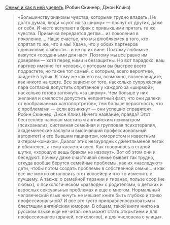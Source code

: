 [Семья и как в ней уцелеть](http://flibusta.is/b/183232) (Робин Скиннер, Джон Клииз) 

>«Большинству знакомы чувства, которыми трудно владеть. Не долго думая, люди «суют их за ширму» — прячут от других, даже от себя. И часто вступают в брак с привыкшими прятать те же чувства. Привычка передается детям… из поколения в поколение….
>Наше счастье, что мы влюбляемся в того, кто спрятал то же, что и мы! Удача, что у обоих партнеров одинаковые слабости… и не по их вине. Поэтому любимые кажутся «созданными для нас». Поэтому мы все равно им доверяем — хотя перед ними и беззащитны.
>Но вот парадокс: ваш партнер именно тот человек, с которым вы быстрее всего подрастете, но также тот самый, с которым, всего вероятнее, зайдете в тупик. К тому же как его вы, возможно, возненавидите, как никого на свете.
>Все зависит от того, насколько супружеская пара согласна допустить спрятанное у каждого за «ширмой», насколько готова заглянуть «за ширму». Чем больше у них желания и смелости допустить неприятный факт, что они далеки от воображаемых «автопортретов», тем больше вероятность, что с проблемами — если возникнут — они успешно справятся».
>Робин Скиннер, Джон Клииз
>Ничего название, правда? Этот бестселлер написан маститым английским психиатром (психоанализ, системная семейная и групповая психотерапия, академические заслуги и высочайший профессиональный авторитет) и его бывшим пациентом, юмористом и известным актером-комиком.
>Диалог этих незаурядных джентльменов легок и обаятелен, а тема касается всех. Как говорилось в старой шутке, «хорошую вещь браком не назовут». Вот об этом они и беседуют: почему даже счастливой семье бывает так трудно, откуда вообще берутся семейные проблемы, как их «наследуют» дети, чтобы потом создать проблемы в собственной семье… и как все же можно остановить этот конвейер и что-то изменить к лучшему. А также: о семейной тирании и тиранах, пользе ссор (не любых), о психологическом «разводе» с родителями, о детских и взрослых сексуальных проблемах и еще о многом.
>Нормальный человеческий язык ничуть не мешает книге быть глубоко и тонко профессиональной7 И все это густо приправленосуховатым и блестящим английским юмором.
>В общем, такой книги никто на русском языке еще не читал: она может стать открытием и для профессионалов (врачей, психологов), и для «человека с улицы».